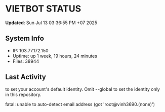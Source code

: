 # VIETBOT STATUS
**Updated**: Sun Jul 13 03:36:55 PM +07 2025

## System Info
- IP: 103.77.172.150
- Uptime: up 1 week, 19 hours, 24 minutes
- Files: 38944

## Last Activity

to set your account's default identity.
Omit --global to set the identity only in this repository.

fatal: unable to auto-detect email address (got 'root@vinh3690.(none)')
